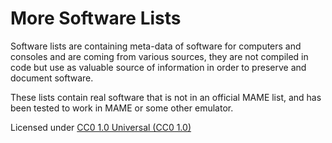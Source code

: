 # **More Software Lists** #

Software lists are containing meta-data of software for computers and consoles and are coming from various sources,
they are not compiled in code but use as valuable source of information in order to preserve and document software.

These lists contain real software that is not in an official MAME list, and has been tested to work in MAME or some other emulator.

Licensed under [CC0 1.0 Universal (CC0 1.0)](https://creativecommons.org/publicdomain/zero/1.0/)

